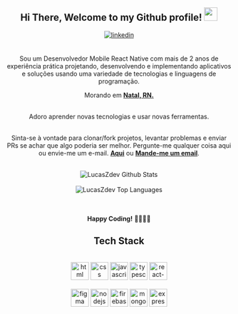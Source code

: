 <div align="center">
<h2> Hi There, Welcome to my Github profile! <img src="https://github.com/abdoachhoubi/abdoachhoubi/blob/main/gifs/Hi.gif" width="30"></h2>
<a href="https://www.linkedin.com/in/lucas-lima-6969171ba/" target="_blank">
<img src=https://img.shields.io/badge/linkedin-%2300acee.svg?color=405DE6&style=for-the-badge&logo=linkedin&logoColor=white alt=linkedin style="margin-bottom: 5px;" />
</a>
<br />
<br />

Sou um Desenvolvedor Mobile React Native com mais de 2 anos de experiência prática projetando, desenvolvendo e implementando aplicativos e soluções usando uma variedade de tecnologias e linguagens de programação.
<br />

 Morando em **[Natal, RN.](https://www.google.com/maps/place/Natal,+State+of+Rio+Grande+do+Norte/@-5.7999146,-35.2922847,12z/data=!3m1!4b1!4m5!3m4!1s0x7b3aaac26460531:0x5d8b404cf00fed69!8m2!3d-5.7841695!4d-35.1999708)**

<br />
Adoro aprender novas tecnologias e usar novas ferramentas.
<br />
<br />

Sinta-se à vontade para clonar/fork projetos, levantar problemas e enviar PRs se achar que algo poderia ser melhor.
Pergunte-me qualquer coisa aqui ou envie-me um e-mail. **[Aqui](https://github.com/lucaszdev/lucaszdev/issues/new)** ou <a href="mailto:lucasz.dev@gmail.com"><b>Mande-me um email</b></a>.
<br />
<br />

<img align="center" src="https://github-readme-stats.vercel.app/api?username=lucaszdev&include_all_commits=true&count_private=true&show_icons=true&line_height=30&title_color=CDB4DB&icon_color=CDB4DB&text_color=D3D3D3&bg_color=0A0A0A" alt="LucasZdev Github Stats">
<br />
<br />

<img src="https://github-readme-stats.vercel.app/api/top-langs/?username=lucaszdev&layout=compact&theme=dark&bg_color=0A0A0A" alt="LucasZdev Top Languages"/>
<br />
<br />
<br />

**Happy Coding!** 👨🏻‍💻😎

</div>

<div align="center">

## Tech Stack

<br />
<a margin="10" href="https://developer.mozilla.org/en-US/docs/Web/HTML" target="_blank"><img margin="10px" height="40" src="https://github.com/abdoachhoubi/abdoachhoubi/blob/main/svgs/html.svg" alt="html"></a>
<a margin="10" href="https://developer.mozilla.org/en-US/docs/Web/CSS" target="_blank"><img margin="10px" height="40" src="https://github.com/abdoachhoubi/abdoachhoubi/blob/main/svgs/css.svg" alt="css"></a>
<a margin="10" href="https://developer.mozilla.org/en-US/docs/Web/JavaScript" target="_blank"><img margin="10px" height="40" src="https://github.com/abdoachhoubi/abdoachhoubi/blob/main/svgs/javascript.svg" alt="javascript"></a>
<a margin="10" href="https://www.typescriptlang.org/" target="_blank"><img margin="10px" height="40" src="https://github.com/abdoachhoubi/abdoachhoubi/blob/main/svgs/javascript.svg" alt="typescript"></a>
<a margin="10" href="https://reactnative.dev" target="_blank"><img margin="10px" height="40" src="https://github.com/abdoachhoubi/abdoachhoubi/blob/main/svgs/react.svg" alt="react-native"></a>
<br />
<br />
<a margin="10" href="https://figma.com" target="_blank"><img margin="10px" height="40" src="https://github.com/abdoachhoubi/abdoachhoubi/blob/main/svgs/figma.svg" alt="figma"></a>
<a margin="10" href="https://nodejs.org" target="_blank"><img margin="10px" height="40" src="https://github.com/abdoachhoubi/abdoachhoubi/blob/main/svgs/nodejs.svg" alt="nodejs"></a>
<a margin="10" href="https://firebase.google.com" target="_blank"><img margin="10px" height="40" src="https://github.com/abdoachhoubi/abdoachhoubi/blob/main/svgs/firebase.svg" alt="firebase"></a>
<a margin="10" href="https://mongodb.com" target="_blank"><img margin="10px" height="40" src="https://github.com/abdoachhoubi/abdoachhoubi/blob/main/svgs/mongodb.svg" alt="mongodb"></a>
<a margin="10" href="https://expressjs.com" target="_blank"><img margin="10px" height="40" src="https://github.com/abdoachhoubi/abdoachhoubi/blob/main/svgs/express.svg" alt="express"></a>
</div>
